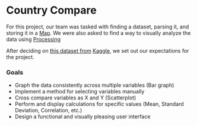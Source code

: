 Country Compare
===============

For this project, our team was tasked with finding a dataset, parsing it, and storing it in a [Map](https://docs.oracle.com/javase/8/docs/api/java/util/Map.html "Java Map API"). We were also asked to find a way to visually analyze the data using [Processing](https://www.processing.org "Processing API")

After deciding on [this dataset from](https://www.kaggle.com/fernandol/countries-of-the-world "Countries of The World") [Kaggle](https://www.kaggle.com/ "Kaggle"), we set out our expectations for the project.

### Goals
* Graph the data consistently across multiple variables (Bar graph)
* Implement a method for selecting variables manually
* Cross compare variables as X and Y (Scatterplot)
* Perform and display calculations for specific values (Mean, Standard Deviation, Correlation, etc.)
* Design a functional and visually pleasing user interface

